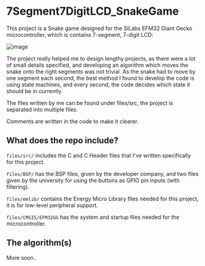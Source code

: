 # 7Segment7DigitLCD_SnakeGame

This project is a Snake game designed for the SiLabs EFM32 Giant Gecko microcontroller, which is contains 7-segment, 7-digit LCD:

![image](https://user-images.githubusercontent.com/82604073/171496437-ab95107f-8a59-4f12-8bdf-eb3048a75a66.png)

The project really helped me to design lengthy projects, as there were a lot of small details specified, and developing an algorithm which moves the snake onto the right segments was not trivial. As the snake had to move by one segment each second, the best method I found to develop the code is using state machines, and every second, the code decides which state it should be in currently.

The files written by me can be found under files/src, the project is separated into multiple files.

Comments are written in the code to make it clearer.

## What does the repo include?

<code>files/src/</code> includes the C and C Header files that I've written specifically for this project.

<code>files/BSP/</code> has the BSP files, given by the developer company, and two files given by the university for using the buttons as GPIO pin inputs (with filtering).

<code>files/emlib/</code> contains the Energy Micro Library files needed for this project, it is for low-level peripheral support.

<code>files/CMSIS/EFM32GG</code> has the system and startup files needed for the microcontroller.

## The algorithm(s)
More soon..

  
